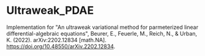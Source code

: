 # Ultraweak_PDAE
Implementation for "An ultraweak variational method for parmeterized linear differential-algebraic equations", Beurer, E., Feuerle, M., Reich, N., & Urban, K. (2022). arXiv:2202.12834 [math.NA]. https://doi.org/10.48550/arXiv.2202.12834. 
